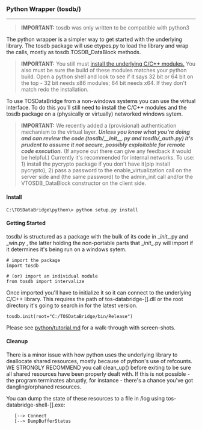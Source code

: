 ### Python Wrapper (tosdb/)
- - -

> **IMPORTANT:** tosdb was only written to be compatible with python3

The python wrapper is a simpler way to get started with the underlying library. The tosdb package will use ctypes.py to load the library and wrap the calls, mostly as tosdb.TOSDB_DataBlock methods. 

> **IMPORTANT:** You still must [install the underlying C/C++ modules.](README_INSTALL.md) You also must be sure the build of these modules matches your python build. Open a python shell and look to see if it says 32 bit or 64 bit on the top - 32 bit needs x86 modules; 64 bit needs x64. If they don't match redo the installation.

To use TOSDataBridge from a non-windows systems you can use the virtual interface. To do this you'll still need to install the C/C++ modules and the tosdb package on a (physically or virtually) networked windows sytem.

> **IMPORTANT:** We recently added a (provisional) authentication mechanism to the virtual layer. ***Unless you know what you're doing and can review the code (tosdb/\_\_init\_\_.py and tosdb/\_auth.py) it's prudent to assume it not secure, possibly exploitable for remote code execution.*** (If anyone out there can give any feedback it would be helpful.) Currently it's recommended for internal networks. To use: 1) install the pycrypto package if you don't have it(pip install pycrypto), 2) pass a password to the enable_virtualization call on the server side and (the same password) to the admin_init call and/or the VTOSDB_DataBlock constructor on the client side.   

#### Install

`C:\TOSDataBridge\python\> python setup.py install`

#### Getting Started

tosdb/ is structured as a package with the bulk of its code in \__init__.py and \_win.py , the latter holding the non-portable parts that \__init__.py will import if it determines it's being run on a windows sytem. 
```
# import the package
import tosdb

# (or) import an individual module
from tosdb import intervalize
```

Once imported you'll have to initialize it so it can connect to the underlying C/C++ library. This requires the path of tos-databridge-[].dll or the root directory it's going to search in for the latest version. 

```
tosdb.init(root="C:/TOSDataBridge/bin/Release")
```

Please see [python/tutorial.md](./python/tutorial.md) for a walk-through with screen-shots.

#### Cleanup

There is a minor issue with how python uses the underlying library to deallocate shared resources, mostly because of python's use of refcounts. WE STRONGLY RECOMMEND you call clean_up() before exiting to be sure all shared resources have been properly dealt with. If this is not possible - the program terminates abruptly, for instance - there's a chance you've got dangling/orphaned resources. 

You can dump the state of these resources to a file in /log using tos-databridge-shell-[].exe: 
``` 
   [--> Connect
   [--> DumpBufferStatus
```

